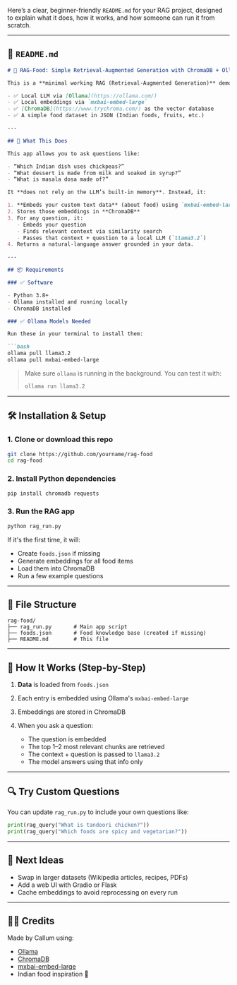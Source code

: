 Here’s a clear, beginner-friendly `README.md` for your RAG project, designed to explain what it does, how it works, and how someone can run it from scratch.

---

## 📄 `README.md`

````markdown
# 🧠 RAG-Food: Simple Retrieval-Augmented Generation with ChromaDB + Ollama

This is a **minimal working RAG (Retrieval-Augmented Generation)** demo using:

- ✅ Local LLM via [Ollama](https://ollama.com/)
- ✅ Local embeddings via `mxbai-embed-large`
- ✅ [ChromaDB](https://www.trychroma.com/) as the vector database
- ✅ A simple food dataset in JSON (Indian foods, fruits, etc.)

---

## 🎯 What This Does

This app allows you to ask questions like:

- “Which Indian dish uses chickpeas?”
- “What dessert is made from milk and soaked in syrup?”
- “What is masala dosa made of?”

It **does not rely on the LLM’s built-in memory**. Instead, it:

1. **Embeds your custom text data** (about food) using `mxbai-embed-large`
2. Stores those embeddings in **ChromaDB**
3. For any question, it:
   - Embeds your question
   - Finds relevant context via similarity search
   - Passes that context + question to a local LLM (`llama3.2`)
4. Returns a natural-language answer grounded in your data.

---

## 📦 Requirements

### ✅ Software

- Python 3.8+
- Ollama installed and running locally
- ChromaDB installed

### ✅ Ollama Models Needed

Run these in your terminal to install them:

```bash
ollama pull llama3.2
ollama pull mxbai-embed-large
````

> Make sure `ollama` is running in the background. You can test it with:
>
> ```bash
> ollama run llama3.2
> ```

---

## 🛠️ Installation & Setup

### 1. Clone or download this repo

```bash
git clone https://github.com/yourname/rag-food
cd rag-food
```

### 2. Install Python dependencies

```bash
pip install chromadb requests
```

### 3. Run the RAG app

```bash
python rag_run.py
```

If it's the first time, it will:

* Create `foods.json` if missing
* Generate embeddings for all food items
* Load them into ChromaDB
* Run a few example questions

---

## 📁 File Structure

```
rag-food/
├── rag_run.py       # Main app script
├── foods.json       # Food knowledge base (created if missing)
├── README.md        # This file
```

---

## 🧠 How It Works (Step-by-Step)

1. **Data** is loaded from `foods.json`
2. Each entry is embedded using Ollama's `mxbai-embed-large`
3. Embeddings are stored in ChromaDB
4. When you ask a question:

   * The question is embedded
   * The top 1–2 most relevant chunks are retrieved
   * The context + question is passed to `llama3.2`
   * The model answers using that info only

---

## 🔍 Try Custom Questions

You can update `rag_run.py` to include your own questions like:

```python
print(rag_query("What is tandoori chicken?"))
print(rag_query("Which foods are spicy and vegetarian?"))
```

---

## 🚀 Next Ideas

* Swap in larger datasets (Wikipedia articles, recipes, PDFs)
* Add a web UI with Gradio or Flask
* Cache embeddings to avoid reprocessing on every run

---

## 👨‍🍳 Credits

Made by Callum using:

* [Ollama](https://ollama.com)
* [ChromaDB](https://www.trychroma.com)
* [mxbai-embed-large](https://ollama.com/library/mxbai-embed-large)
* Indian food inspiration 🍛

